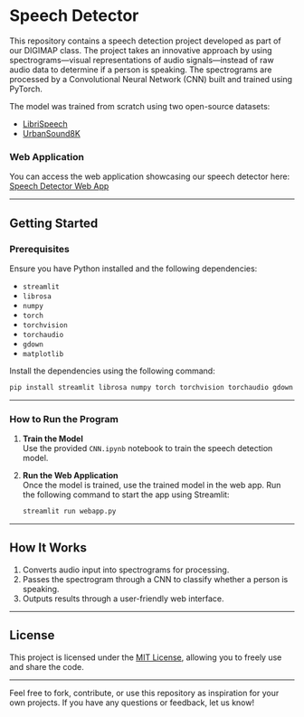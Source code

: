 # Speech Detector  

This repository contains a speech detection project developed as part of our DIGIMAP class. The project takes an innovative approach by using spectrograms—visual representations of audio signals—instead of raw audio data to determine if a person is speaking. The spectrograms are processed by a Convolutional Neural Network (CNN) built and trained using PyTorch.  

The model was trained from scratch using two open-source datasets:  
- [LibriSpeech](https://www.openslr.org/12)  
- [UrbanSound8K](https://urbansounddataset.weebly.com/urbansound8k.html)  

### **Web Application**  
You can access the web application showcasing our speech detector here:  
[Speech Detector Web App](https://ivanenclonar-speech-detector-webapp-prod-wmjda9.streamlit.app/?fbclid=IwZXh0bgNhZW0CMTEAAR2dhs36V3ceas7pK5A_-rnm0Qa9wTWqWPmdteuaOEk25t1AQBQvvPQmxV4_aem_bIPKpmJkI7JTMFgXUIhdhA)  

---

## **Getting Started**

### **Prerequisites**
Ensure you have Python installed and the following dependencies:  
- `streamlit`  
- `librosa`  
- `numpy`  
- `torch`  
- `torchvision`  
- `torchaudio`  
- `gdown`  
- `matplotlib`  

Install the dependencies using the following command:  
```bash
pip install streamlit librosa numpy torch torchvision torchaudio gdown matplotlib
```

---

### **How to Run the Program**

1. **Train the Model**  
   Use the provided `CNN.ipynb` notebook to train the speech detection model.  

2. **Run the Web Application**  
   Once the model is trained, use the trained model in the web app. Run the following command to start the app using Streamlit:  
   ```bash
   streamlit run webapp.py
   ```  

---

## **How It Works**
1. Converts audio input into spectrograms for processing.  
2. Passes the spectrogram through a CNN to classify whether a person is speaking.  
3. Outputs results through a user-friendly web interface.  

---

## **License**  
This project is licensed under the [MIT License](LICENSE), allowing you to freely use and share the code.  

---

Feel free to fork, contribute, or use this repository as inspiration for your own projects. If you have any questions or feedback, let us know!  
